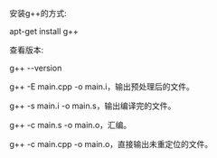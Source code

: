 安装g++的方式:

apt-get install g++

查看版本:

g++ --version



g++ -E main.cpp -o main.i，输出预处理后的文件。



g++ -s main.i -o main.s，输出编译完的文件。



g++ -c main.s -o main.o，汇编。



g++ -c main.cpp -o main.o，直接输出未重定位的文件。
